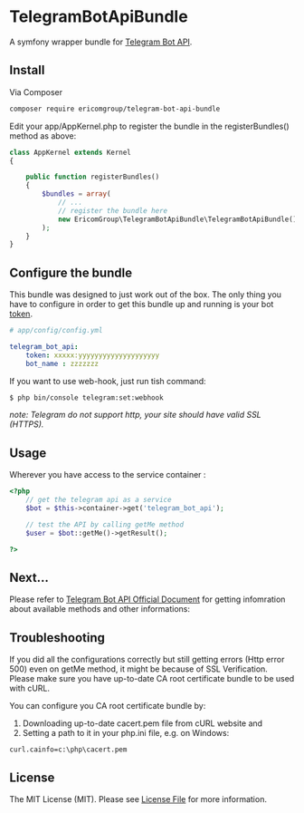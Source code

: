 TelegramBotApiBundle
===================

A symfony wrapper bundle for  [Telegram Bot API](https://core.telegram.org/bots/api).

## Install

Via Composer

``` bash
composer require ericomgroup/telegram-bot-api-bundle
```

Edit your app/AppKernel.php to register the bundle in the registerBundles() method as above:


```php
class AppKernel extends Kernel
{

    public function registerBundles()
    {
        $bundles = array(
            // ...
            // register the bundle here
            new EricomGroup\TelegramBotApiBundle\TelegramBotApiBundle()
        );
    }
}
```

## Configure the bundle

This bundle was designed to just work out of the box. The only thing you have to configure in order to get this bundle up and running is your bot [token](https://core.telegram.org/bots#botfather).

```yaml
# app/config/config.yml

telegram_bot_api:
    token: xxxxx:yyyyyyyyyyyyyyyyyyyy
    bot_name : zzzzzzz
```

If you want to use web-hook, just run tish command:

```bash
$ php bin/console telegram:set:webhook

```
*note: Telegram do not support http, your site should have valid SSL (HTTPS).*

## Usage


Wherever you have access to the service container :
```php
<?php
    // get the telegram api as a service
    $bot = $this->container->get('telegram_bot_api');

    // test the API by calling getMe method
    $user = $bot::getMe()->getResult();

?>
```
## Next...

Please refer to [Telegram Bot API Official Document](https://core.telegram.org/bots/api) for getting infomration about available methods and other informations:

## Troubleshooting

If you did all the configurations correctly but still getting errors (Http error 500) even on getMe method, it might be because of SSL Verification. Please make sure you have up-to-date CA root certificate bundle to be used with cURL.

You can configure you CA root certificate bundle by:

 1. Downloading up-to-date cacert.pem file from cURL website and
 2. Setting a path to it in your php.ini file, e.g. on Windows:

 `curl.cainfo=c:\php\cacert.pem`

## License

The MIT License (MIT). Please see [License File](LICENSE.md) for more information.
